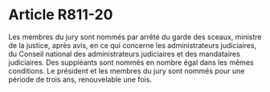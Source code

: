 # Article R811-20

Les membres du jury sont nommés par arrêté du garde des sceaux, ministre de la justice, après avis, en ce qui concerne les administrateurs judiciaires, du Conseil national des administrateurs judiciaires et des mandataires judiciaires. Des suppléants sont nommés en nombre égal dans les mêmes conditions. Le président et les membres du jury sont nommés pour une période de trois ans, renouvelable une fois.